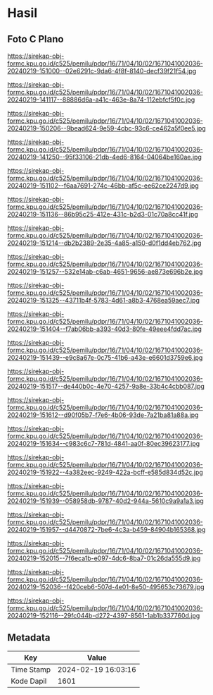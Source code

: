 # Hasil

## Foto C Plano

https://sirekap-obj-formc.kpu.go.id/c525/pemilu/pdpr/16/71/04/10/02/1671041002036-20240219-151000--02e6291c-9da6-4f8f-8140-decf39f21f54.jpg

https://sirekap-obj-formc.kpu.go.id/c525/pemilu/pdpr/16/71/04/10/02/1671041002036-20240219-141117--88886d6a-a41c-463e-8a74-112ebfcf5f0c.jpg

https://sirekap-obj-formc.kpu.go.id/c525/pemilu/pdpr/16/71/04/10/02/1671041002036-20240219-150206--9bead624-9e59-4cbc-93c6-ce462a5f0ee5.jpg

https://sirekap-obj-formc.kpu.go.id/c525/pemilu/pdpr/16/71/04/10/02/1671041002036-20240219-141250--95f33106-21db-4ed6-8164-04064be160ae.jpg

https://sirekap-obj-formc.kpu.go.id/c525/pemilu/pdpr/16/71/04/10/02/1671041002036-20240219-151102--f6aa7691-274c-46bb-af5c-ee62ce2247d9.jpg

https://sirekap-obj-formc.kpu.go.id/c525/pemilu/pdpr/16/71/04/10/02/1671041002036-20240219-151136--86b95c25-412e-431c-b2d3-01c70a8cc41f.jpg

https://sirekap-obj-formc.kpu.go.id/c525/pemilu/pdpr/16/71/04/10/02/1671041002036-20240219-151214--db2b2389-2e35-4a85-a150-d0f1dd4eb762.jpg

https://sirekap-obj-formc.kpu.go.id/c525/pemilu/pdpr/16/71/04/10/02/1671041002036-20240219-151257--532e14ab-c6ab-4651-9656-ae873e696b2e.jpg

https://sirekap-obj-formc.kpu.go.id/c525/pemilu/pdpr/16/71/04/10/02/1671041002036-20240219-151325--43711b4f-5783-4d61-a8b3-4768ea59aec7.jpg

https://sirekap-obj-formc.kpu.go.id/c525/pemilu/pdpr/16/71/04/10/02/1671041002036-20240219-151404--f7ab06bb-a393-40d3-80fe-49eee4fdd7ac.jpg

https://sirekap-obj-formc.kpu.go.id/c525/pemilu/pdpr/16/71/04/10/02/1671041002036-20240219-151439--e9c8a67e-0c75-41b6-a43e-e6601d3759e6.jpg

https://sirekap-obj-formc.kpu.go.id/c525/pemilu/pdpr/16/71/04/10/02/1671041002036-20240219-151517--de440b0c-4e70-4257-9a8e-33b4c4cbb087.jpg

https://sirekap-obj-formc.kpu.go.id/c525/pemilu/pdpr/16/71/04/10/02/1671041002036-20240219-151612--d90f05b7-f7e6-4b06-93de-7a21ba81a88a.jpg

https://sirekap-obj-formc.kpu.go.id/c525/pemilu/pdpr/16/71/04/10/02/1671041002036-20240219-151634--c983c6c7-781d-4841-aa0f-80ec39623177.jpg

https://sirekap-obj-formc.kpu.go.id/c525/pemilu/pdpr/16/71/04/10/02/1671041002036-20240219-151922--4a382eec-9249-422a-bcff-e585d834d52c.jpg

https://sirekap-obj-formc.kpu.go.id/c525/pemilu/pdpr/16/71/04/10/02/1671041002036-20240219-151939--058958db-9787-40d2-944a-5610c9a9a1a3.jpg

https://sirekap-obj-formc.kpu.go.id/c525/pemilu/pdpr/16/71/04/10/02/1671041002036-20240219-151957--d4470872-7be6-4c3a-b459-84904b165368.jpg

https://sirekap-obj-formc.kpu.go.id/c525/pemilu/pdpr/16/71/04/10/02/1671041002036-20240219-152015--7f6eca1b-e097-4dc6-8ba7-01c26da555d9.jpg

https://sirekap-obj-formc.kpu.go.id/c525/pemilu/pdpr/16/71/04/10/02/1671041002036-20240219-152036--f420ceb6-507d-4e01-8e50-495653c73679.jpg

https://sirekap-obj-formc.kpu.go.id/c525/pemilu/pdpr/16/71/04/10/02/1671041002036-20240219-152116--29fc044b-d272-4397-8561-1ab1b337760d.jpg


## Metadata

| Key        | Value               |
| ---------- | ------------------- |
| Time Stamp | 2024-02-19 16:03:16 |
| Kode Dapil | 1601                |



